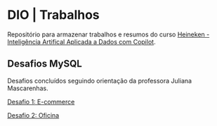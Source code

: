 
# DIO | Trabalhos

Repositório para armazenar trabalhos e resumos do curso [Heineken - Inteligência Artifical Aplicada a Dados com Copilot](https://www.dio.me/bootcamp/coding-the-future-heineken-ia-para-analise-de-dados).

## Desafios MySQL
Desafios concluídos seguindo orientação da professora Juliana Mascarenhas.

[Desafio 1: E-commerce](https://github.com/jeanpolski/dio-trabalhos/blob/52d292e6f72d14abb6251f2e5fd0226a926ea640/MySQL%20Projetos/E-commerce%20-%20Desafio%201.png)

[Desafio 2: Oficina](https://github.com/jeanpolski/dio-trabalhos/blob/52d292e6f72d14abb6251f2e5fd0226a926ea640/MySQL%20Projetos/Oficina%20-%20Desafio%202.png)

